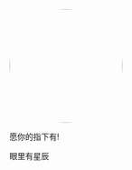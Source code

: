 
<p>
    <img style="width:200px;height:200px;border-radius:50%" src="https://i.picsum.photos/id/815/500/500.jpg?hmac=BhCNZwcHavnIMD9ZPrT2NgyiHvGA0IOB-epivI7xq68"/>
</p>
<p>愿你的指下有!</p>
<p>眼里有星辰</p>